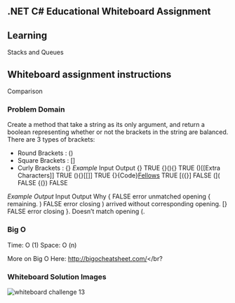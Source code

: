 ## .NET C# Educational Whiteboard Assignment

## Learning
Stacks and Queues

## Whiteboard assignment instructions
Comparison

### Problem Domain
Create a method that take a string as its only argument, and return a boolean representing whether or not the brackets in the string are balanced. There are 3 types of brackets:
* Round Brackets : ()
* Square Brackets : []
* Curly Brackets : {}
_Example_
Input 	                Output
{} 	                    TRUE
{}(){} 	                TRUE
()[[Extra Characters]] 	TRUE
(){}[[]] 	              TRUE
{}{Code}[Fellows](()) 	TRUE
[({}] 	                FALSE
(]( 	                  FALSE
{(}) 	                  FALSE

_Example Output_
Input 	Output 	      Why
{ 	    FALSE 	      error unmatched opening { remaining.
) 	    FALSE 	      error closing ) arrived without corresponding opening.
[} 	    FALSE 	      error closing }. Doesn’t match opening (.

### Big O
Time: O (1)
Space: O (n)

More on Big O Here:
http://bigocheatsheet.com/</br?

### Whiteboard Solution Images
![whiteboard challenge 13](https://user-images.githubusercontent.com/39015829/47465026-039a8e80-d7a0-11e8-9f20-bd62b09ed2e5.jpg)
